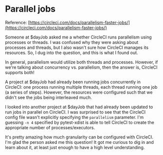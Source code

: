 # Parallel jobs

Reference: [https://circleci.com/docs/parallelism-faster-jobs/](https://circleci.com/docs/parallelism-faster-jobs/)

Someone at $dayJob asked me a whether CircleCI runs parallelism using processes or threads. I was confused why they were asking about processes and threads, but I also wasn't sure how CircleCI manages its resources. So, I dug into the question, and this is what I found out.

In general, parallelism would utilize both threads and processes. However, if we're talking about concurrency vs. parallelism, then the answer is, CircleCI supports both!

A project at $dayJob had already been running jobs concurrently in CircleCI: one process running multiple threads, each thread running one job (a series of steps). However, the resources were configured such that we didn't see the jobs being interleaved much.

I looked into another project at $dayJob that had already been updated to run jobs in parallel on CircleCI. I was surprised to see that the CircleCI config file wasn't explicitly specifying the `parallelism` parameter. I'm guessing `-n 4` specified by pytest-xdist is able to tell CircleCI to create the appropriate number of processes/executors.

It's pretty amazing how much granularity can be configured with CircleCI. I'm glad the person asked me this question! It got me curious to dig in and learn about it, at least just enough to have a high level understanding.